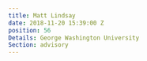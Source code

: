 ```yaml
---
title: Matt Lindsay
date: 2018-11-20 15:39:00 Z
position: 56
Details: George Washington University
Section: advisory
---
```


